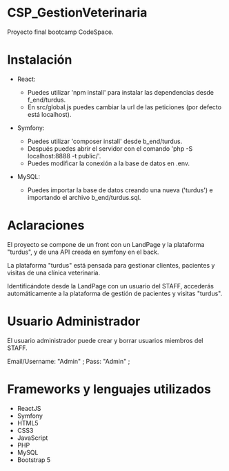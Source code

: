 # CSP_GestionVeterinaria
Proyecto final bootcamp CodeSpace.

# Instalación
- React: 
  - Puedes utilizar 'npm install' para instalar las dependencias desde f_end/turdus.
  - En src/global.js puedes cambiar la url de las peticiones (por defecto está localhost).

- Symfony:
  - Puedes utilizar 'composer install' desde b_end/turdus.
  - Después puedes abrir el servidor con el comando 'php -S localhost:8888 -t public/'.
  - Puedes modificar la conexión a la base de datos en .env.

- MySQL:
  - Puedes importar la base de datos creando una nueva ('turdus') e importando el archivo b_end/turdus.sql.

# Aclaraciones
El proyecto se compone de un front con un LandPage y la plataforma "turdus", y de una API creada en symfony en el back.

La plataforma "turdus" está pensada para gestionar clientes, pacientes y visitas de una clínica veterinaria.

Identificándote desde la LandPage con un usuario del STAFF, accederás automáticamente a la plataforma de gestión de pacientes y visitas "turdus".

# Usuario Administrador
El usuario administrador puede crear y borrar usuarios miembros del STAFF. 

Email/Username: "Admin" ;
Pass:           "Admin" ;

# Frameworks y lenguajes utilizados
- ReactJS
- Symfony
- HTML5
- CSS3
- JavaScript
- PHP
- MySQL
- Bootstrap 5


